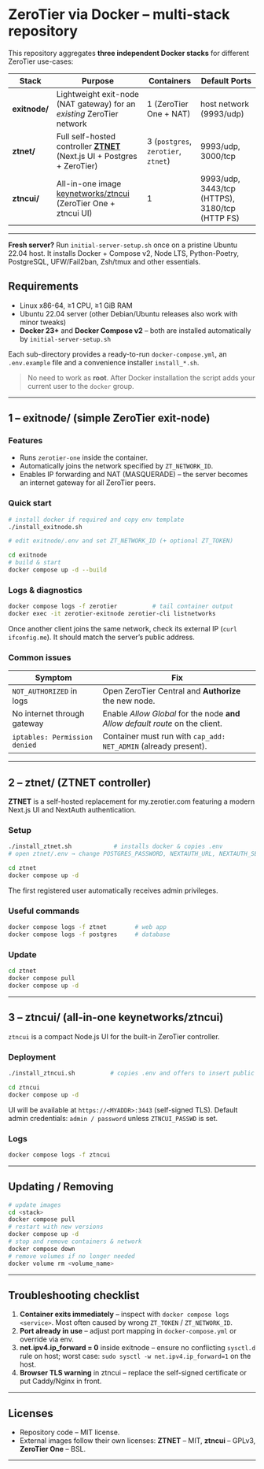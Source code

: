 # ZeroTier via Docker – **multi-stack repository**

This repository aggregates **three independent Docker stacks** for different ZeroTier use-cases:

| Stack | Purpose | Containers | Default Ports |
|-------|---------|------------|---------------|
| **exitnode/** | Lightweight exit-node (NAT gateway) for an *existing* ZeroTier network | 1 (ZeroTier One + NAT) | host network (9993/udp) |
| **ztnet/** | Full self-hosted controller [**ZTNET**](https://github.com/sinamics/ztnet)  (Next.js UI + Postgres + ZeroTier) | 3 (`postgres`, `zerotier`, `ztnet`) | 9993/udp, 3000/tcp |
| **ztncui/** | All-in-one image [keynetworks/ztncui](https://github.com/key-networks/ztncui) (ZeroTier One + ztncui UI) | 1 | 9993/udp, 3443/tcp (HTTPS), 3180/tcp (HTTP FS) |

---
**Fresh server?** Run `initial-server-setup.sh` once on a pristine Ubuntu 22.04 host. It installs Docker + Compose v2, Node LTS, Python-Poetry, PostgreSQL, UFW/Fail2ban, Zsh/tmux and other essentials.

## Requirements
* Linux x86-64, ≥1 CPU, ≥1 GiB RAM  
* Ubuntu 22.04 server (other Debian/Ubuntu releases also work with minor tweaks)  
* **Docker 23+** and **Docker Compose v2** – both are installed automatically by `initial-server-setup.sh`

Each sub-directory provides a ready-to-run `docker-compose.yml`, an `.env.example` file and a convenience installer `install_*.sh`.

> No need to work as **root**. After Docker installation the script adds your current user to the `docker` group.

---
## 1 – exitnode/  (simple ZeroTier exit-node)
### Features
* Runs `zerotier-one` inside the container.
* Automatically joins the network specified by `ZT_NETWORK_ID`.
* Enables IP forwarding and NAT (MASQUERADE) – the server becomes an internet gateway for all ZeroTier peers.

### Quick start
```bash
# install docker if required and copy env template
./install_exitnode.sh

# edit exitnode/.env and set ZT_NETWORK_ID (+ optional ZT_TOKEN)

cd exitnode
# build & start
docker compose up -d --build
```

### Logs & diagnostics
```bash
docker compose logs -f zerotier          # tail container output
docker exec -it zerotier-exitnode zerotier-cli listnetworks
```
Once another client joins the same network, check its external IP (`curl ifconfig.me`). It should match the server’s public address.

### Common issues
| Symptom | Fix |
|---------|-----|
| `NOT_AUTHORIZED` in logs | Open ZeroTier Central and **Authorize** the new node. |
| No internet through gateway | Enable *Allow Global* for the node **and** *Allow default route* on the client. |
| `iptables: Permission denied` | Container must run with `cap_add: NET_ADMIN` (already present). |

---
## 2 – ztnet/  (ZTNET controller)
**ZTNET** is a self-hosted replacement for my.zerotier.com featuring a modern Next.js UI and NextAuth authentication.

### Setup
```bash
./install_ztnet.sh            # installs docker & copies .env
# open ztnet/.env → change POSTGRES_PASSWORD, NEXTAUTH_URL, NEXTAUTH_SECRET

cd ztnet
docker compose up -d
```
The first registered user automatically receives admin privileges.

### Useful commands
```bash
docker compose logs -f ztnet        # web app
docker compose logs -f postgres     # database
```

### Update
```bash
cd ztnet
docker compose pull
docker compose up -d
```

---
## 3 – ztncui/  (all-in-one keynetworks/ztncui)
`ztncui` is a compact Node.js UI for the built-in ZeroTier controller.

### Deployment
```bash
./install_ztncui.sh          # copies .env and offers to insert public IP into MYADDR

cd ztncui
docker compose up -d
```
UI will be available at `https://<MYADDR>:3443` (self-signed TLS). Default admin credentials: `admin / password` unless `ZTNCUI_PASSWD` is set.

### Logs
```bash
docker compose logs -f ztncui
```

---
## Updating / Removing
```bash
# update images
cd <stack>
docker compose pull
# restart with new versions
docker compose up -d
# stop and remove containers & network
docker compose down
# remove volumes if no longer needed
docker volume rm <volume_name>
```

---
## Troubleshooting checklist
1. **Container exits immediately** – inspect with `docker compose logs <service>`. Most often caused by wrong `ZT_TOKEN` / `ZT_NETWORK_ID`.
2. **Port already in use** – adjust port mapping in `docker-compose.yml` or override via env.
3. **net.ipv4.ip_forward = 0** inside exitnode – ensure no conflicting `sysctl.d` rule on host; worst case: `sudo sysctl -w net.ipv4.ip_forward=1` on the host.
4. **Browser TLS warning** in ztncui – replace the self-signed certificate or put Caddy/Nginx in front.

---
## Licenses
* Repository code – MIT license.  
* External images follow their own licenses: **ZTNET** – MIT, **ztncui** – GPLv3, **ZeroTier One** – BSL.

---

